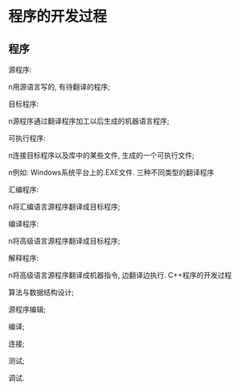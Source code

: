 # 程序的开发过程

## 程序

源程序:

n用源语言写的, 有待翻译的程序;

目标程序:

n源程序通过翻译程序加工以后生成的机器语言程序;

可执行程序:

n连接目标程序以及库中的某些文件, 生成的一个可执行文件;

n例如: Windows系统平台上的.EXE文件.
三种不同类型的翻译程序

汇编程序:

n将汇编语言源程序翻译成目标程序;

编译程序:

n将高级语言源程序翻译成目标程序;

解释程序:

n将高级语言源程序翻译成机器指令, 边翻译边执行.
C++程序的开发过程

算法与数据结构设计;

源程序编辑;

编译;

连接;

测试;

调试.
